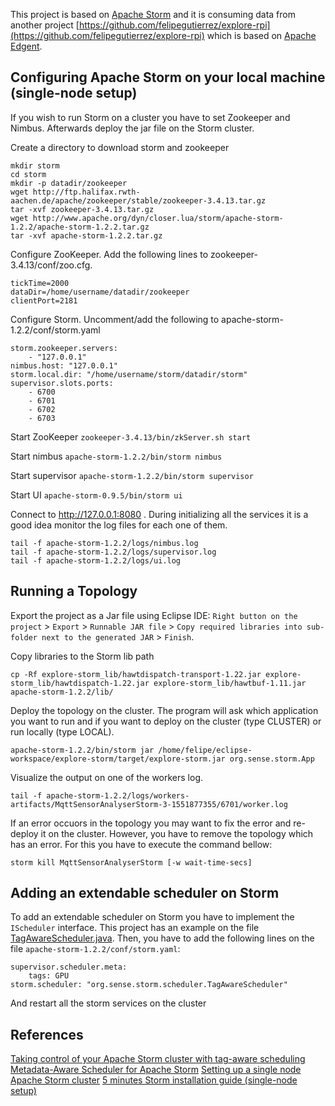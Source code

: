 This project is based on [Apache Storm](http://storm.apache.org/) and it is consuming data from another project [https://github.com/felipegutierrez/explore-rpi](https://github.com/felipegutierrez/explore-rpi) which is based on [Apache Edgent](http://edgent.apache.org/).


## Configuring Apache Storm on your local machine (single-node setup)

If you wish to run Storm on a cluster you have to set Zookeeper and Nimbus. Afterwards deploy the jar file on the Storm cluster.

Create a directory to download storm and zookeeper
```
mkdir storm
cd storm
mkdir -p datadir/zookeeper
wget http://ftp.halifax.rwth-aachen.de/apache/zookeeper/stable/zookeeper-3.4.13.tar.gz
tar -xvf zookeeper-3.4.13.tar.gz
wget http://www.apache.org/dyn/closer.lua/storm/apache-storm-1.2.2/apache-storm-1.2.2.tar.gz
tar -xvf apache-storm-1.2.2.tar.gz
```

Configure ZooKeeper. Add the following lines to zookeeper-3.4.13/conf/zoo.cfg.
```
tickTime=2000
dataDir=/home/username/datadir/zookeeper
clientPort=2181
```

Configure Storm. Uncomment/add the following to apache-storm-1.2.2/conf/storm.yaml
```
storm.zookeeper.servers:
    - "127.0.0.1"
nimbus.host: "127.0.0.1"
storm.local.dir: "/home/username/storm/datadir/storm"
supervisor.slots.ports:
    - 6700
    - 6701
    - 6702
    - 6703
```

Start ZooKeeper `zookeeper-3.4.13/bin/zkServer.sh start`

Start nimbus `apache-storm-1.2.2/bin/storm nimbus`

Start supervisor `apache-storm-1.2.2/bin/storm supervisor`

Start UI `apache-storm-0.9.5/bin/storm ui`

Connect to http://127.0.0.1:8080 . During initializing all the services it is a good idea monitor the log files for each one of them.
```
tail -f apache-storm-1.2.2/logs/nimbus.log
tail -f apache-storm-1.2.2/logs/supervisor.log
tail -f apache-storm-1.2.2/logs/ui.log
```

## Running a Topology

Export the project as a Jar file using Eclipse IDE: `Right button on the project` > `Export` > `Runnable JAR file` > `Copy required libraries into sub-folder next to the generated JAR` > `Finish`.

Copy libraries to the Storm lib path
```
cp -Rf explore-storm_lib/hawtdispatch-transport-1.22.jar explore-storm_lib/hawtdispatch-1.22.jar explore-storm_lib/hawtbuf-1.11.jar apache-storm-1.2.2/lib/
```
Deploy the topology on the cluster. The program will ask which application you want to run and if you want to deploy on the cluster (type CLUSTER) or run locally (type LOCAL).
```
apache-storm-1.2.2/bin/storm jar /home/felipe/eclipse-workspace/explore-storm/target/explore-storm.jar org.sense.storm.App
```
Visualize the output on one of the workers log.
```
tail -f apache-storm-1.2.2/logs/workers-artifacts/MqttSensorAnalyserStorm-3-1551877355/6701/worker.log
```

If an error occuors in the topology you may want to fix the error and re-deploy it on the cluster. However, you have to remove the topology which has an error. For this you have to execute the command bellow:
```
storm kill MqttSensorAnalyserStorm [-w wait-time-secs]
```

## Adding an extendable scheduler on Storm

To add an extendable scheduler on Storm you have to implement the `IScheduler` interface. This project has an example on the file [TagAwareScheduler.java](https://github.com/felipegutierrez/explore-storm/blob/master/src/main/java/org/sense/storm/scheduler/TagAwareScheduler.java). Then, you have to add the following lines on the file `apache-storm-1.2.2/conf/storm.yaml`:
```
supervisor.scheduler.meta:
    tags: GPU
storm.scheduler: "org.sense.storm.scheduler.TagAwareScheduler"
```
And restart all the storm services on the cluster





## References
[Taking control of your Apache Storm cluster with tag-aware scheduling](https://inside.edited.com/taking-control-of-your-apache-storm-cluster-with-tag-aware-scheduling-b60aaaa5e37e)
[Metadata-Aware Scheduler for Apache Storm](https://dcvan24.wordpress.com/2015/04/07/metadata-aware-custom-scheduler-in-storm/)
[Setting up a single node Apache Storm cluster](https://medium.com/real-time-streaming/setting-up-a-single-node-apache-storm-cluster-3dda02add2e9)
[5 minutes Storm installation guide (single-node setup)](https://vincenzogulisano.com/2015/07/30/5-minutes-storm-installation-guide-single-node-setup/)



